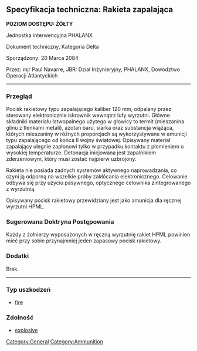 ## Specyfikacja techniczna: Rakieta zapalająca

**POZIOM DOSTĘPU: ŻÓŁTY**

Jednostka interwencyjna PHALANX

Dokument techniczny, Kategoria Delta

Sporządzony: 20 Marca 2084

Przez: mjr Paul Navarre, JBR: Dział Inżynieryjny, PHALANX, Dowództwo
Operacji Atlantyckich

------------------------------------------------------------------------

### Przegląd

Pocisk rakietowy typu zapalającego kaliber 120 mm, odpalany przez
sterowany elektronicznie iskrownik wewnątrz lufy wyrzutni. Główne
składniki materiału łatwopalnego użytego w głowicy to termit (mieszanina
glinu z tlenkami metali), azotan baru, siarka oraz substancja wiążąca,
których mieszaniny w różnych proporcjach są wykorzystywane w amunicji
typu zapalającego od końca II wojny światowej. Opisywany materiał
zapalający ulegnie zapłonowi tylko w przypadku kontaktu z płomieniem o
wysokiej temperaturze. Detonacja inicjowana jest zapalnikiem
zderzeniowym, który musi zostać najpierw uzbrojony.

Rakieta nie posiada żadnych systemów aktywnego naprowadzania, co czyni
ją odporną na wszelkie próby zakłócania elektronicznego. Celowanie
odbywa się przy użyciu pasywnego, optycznego celownika zintegrowanego z
wyrzutnią.

Opisywany pocisk rakietowy przewidziany jest jako amunicja dla ręcznej
wyrzutni HPML.

### Sugerowana Doktryna Postępowania

Każdy z żołnierzy wyposażonych w ręczną wyrzutnię rakiet HPML powinien
mieć przy sobie przynajmniej jeden zapasowy pocisk rakietowy.

### Dodatki

Brak.

------------------------------------------------------------------------

### Typ uszkodzeń

- [fire](Damage/fire "wikilink")

### Zdolność

- [explosive](Skills/explosive "wikilink")

[Category:General](Category:General "wikilink")
[Category:Ammunition](Category:Ammunition "wikilink")